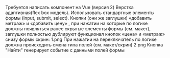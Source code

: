 Требуется написать компонент на Vue (версия 2) 
Верстка адаптивная(flex box модель). Использовать стандартные элементы формы (input, submit, select).  Кнопки (они же заглушки) «добавить метраж»  и «добавить цену» , при нажатии на которые по логике должны появляться ранее скрытые элементы формы (см. макет), заглушки полностью дублируют функционал кнопок  «цена» и «метраж» снизу формы скрин:  1.png
При нажатии на переключатель по логике должна происходить смена типа полей (см. макет/скрин) 2.png
Кнопка "Найти" генерирует событие с данными полей формы